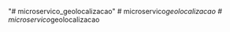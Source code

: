 "# microservico_geolocalizacao" 
#   m i c r o s e r v i c o _ g e o l o c a l i z a c a o  
 #   m i c r o s e r v i c o _ g e o l o c a l i z a c a o  
 